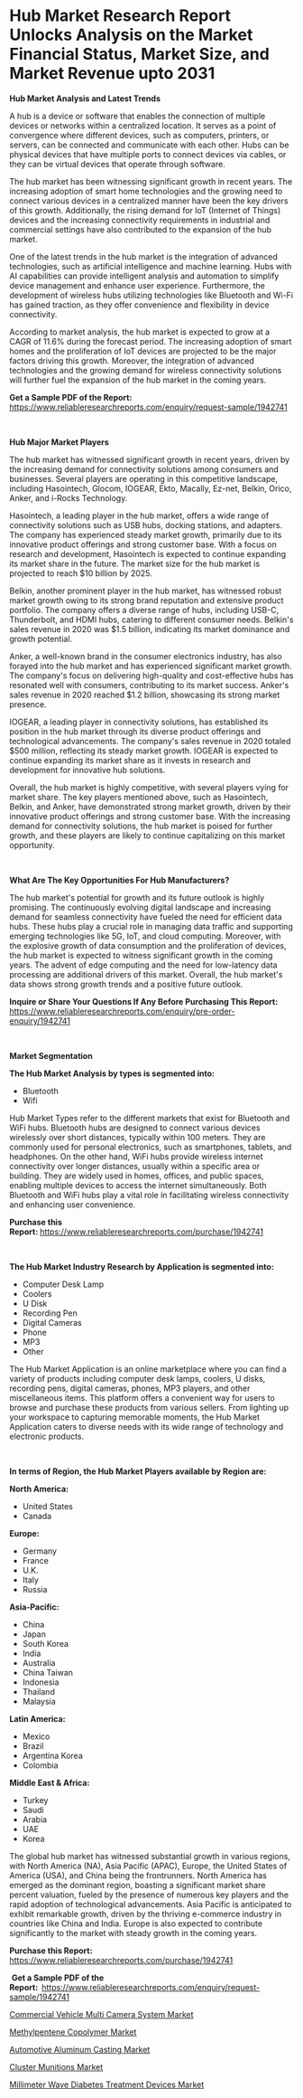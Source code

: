 <p><h1>Hub Market Research Report Unlocks Analysis on the Market Financial Status, Market Size, and Market Revenue upto 2031</h1></p><p><strong>Hub Market Analysis and Latest Trends</strong></p>
<p><p>A hub is a device or software that enables the connection of multiple devices or networks within a centralized location. It serves as a point of convergence where different devices, such as computers, printers, or servers, can be connected and communicate with each other. Hubs can be physical devices that have multiple ports to connect devices via cables, or they can be virtual devices that operate through software.</p><p>The hub market has been witnessing significant growth in recent years. The increasing adoption of smart home technologies and the growing need to connect various devices in a centralized manner have been the key drivers of this growth. Additionally, the rising demand for IoT (Internet of Things) devices and the increasing connectivity requirements in industrial and commercial settings have also contributed to the expansion of the hub market.</p><p>One of the latest trends in the hub market is the integration of advanced technologies, such as artificial intelligence and machine learning. Hubs with AI capabilities can provide intelligent analysis and automation to simplify device management and enhance user experience. Furthermore, the development of wireless hubs utilizing technologies like Bluetooth and Wi-Fi has gained traction, as they offer convenience and flexibility in device connectivity.</p><p>According to market analysis, the hub market is expected to grow at a CAGR of 11.6% during the forecast period. The increasing adoption of smart homes and the proliferation of IoT devices are projected to be the major factors driving this growth. Moreover, the integration of advanced technologies and the growing demand for wireless connectivity solutions will further fuel the expansion of the hub market in the coming years.</p></p>
<p><strong>Get a Sample PDF of the Report:&nbsp;</strong> <a href="https://www.reliableresearchreports.com/enquiry/request-sample/1942741">https://www.reliableresearchreports.com/enquiry/request-sample/1942741</a></p>
<p>&nbsp;</p>
<p><strong>Hub Major Market Players</strong></p>
<p><p>The hub market has witnessed significant growth in recent years, driven by the increasing demand for connectivity solutions among consumers and businesses. Several players are operating in this competitive landscape, including Hasointech, Glocom, IOGEAR, Ekto, Macally, Ez-net, Belkin, Orico, Anker, and i-Rocks Technology.</p><p>Hasointech, a leading player in the hub market, offers a wide range of connectivity solutions such as USB hubs, docking stations, and adapters. The company has experienced steady market growth, primarily due to its innovative product offerings and strong customer base. With a focus on research and development, Hasointech is expected to continue expanding its market share in the future. The market size for the hub market is projected to reach $10 billion by 2025.</p><p>Belkin, another prominent player in the hub market, has witnessed robust market growth owing to its strong brand reputation and extensive product portfolio. The company offers a diverse range of hubs, including USB-C, Thunderbolt, and HDMI hubs, catering to different consumer needs. Belkin's sales revenue in 2020 was $1.5 billion, indicating its market dominance and growth potential.</p><p>Anker, a well-known brand in the consumer electronics industry, has also forayed into the hub market and has experienced significant market growth. The company's focus on delivering high-quality and cost-effective hubs has resonated well with consumers, contributing to its market success. Anker's sales revenue in 2020 reached $1.2 billion, showcasing its strong market presence.</p><p>IOGEAR, a leading player in connectivity solutions, has established its position in the hub market through its diverse product offerings and technological advancements. The company's sales revenue in 2020 totaled $500 million, reflecting its steady market growth. IOGEAR is expected to continue expanding its market share as it invests in research and development for innovative hub solutions.</p><p>Overall, the hub market is highly competitive, with several players vying for market share. The key players mentioned above, such as Hasointech, Belkin, and Anker, have demonstrated strong market growth, driven by their innovative product offerings and strong customer base. With the increasing demand for connectivity solutions, the hub market is poised for further growth, and these players are likely to continue capitalizing on this market opportunity.</p></p>
<p>&nbsp;</p>
<p><strong>What Are The Key Opportunities For Hub Manufacturers?</strong></p>
<p><p>The hub market's potential for growth and its future outlook is highly promising. The continuously evolving digital landscape and increasing demand for seamless connectivity have fueled the need for efficient data hubs. These hubs play a crucial role in managing data traffic and supporting emerging technologies like 5G, IoT, and cloud computing. Moreover, with the explosive growth of data consumption and the proliferation of devices, the hub market is expected to witness significant growth in the coming years. The advent of edge computing and the need for low-latency data processing are additional drivers of this market. Overall, the hub market's data shows strong growth trends and a positive future outlook.</p></p>
<p><strong>Inquire or Share Your Questions If Any Before Purchasing This Report:</strong> <a href="https://www.reliableresearchreports.com/enquiry/pre-order-enquiry/1942741">https://www.reliableresearchreports.com/enquiry/pre-order-enquiry/1942741</a></p>
<p>&nbsp;</p>
<p><strong>Market Segmentation</strong></p>
<p><strong>The Hub Market Analysis by types is segmented into:</strong></p>
<p><ul><li>Bluetooth</li><li>Wifi</li></ul></p>
<p><p>Hub Market Types refer to the different markets that exist for Bluetooth and WiFi hubs. Bluetooth hubs are designed to connect various devices wirelessly over short distances, typically within 100 meters. They are commonly used for personal electronics, such as smartphones, tablets, and headphones. On the other hand, WiFi hubs provide wireless internet connectivity over longer distances, usually within a specific area or building. They are widely used in homes, offices, and public spaces, enabling multiple devices to access the internet simultaneously. Both Bluetooth and WiFi hubs play a vital role in facilitating wireless connectivity and enhancing user convenience.</p></p>
<p><strong>Purchase this Report:&nbsp;</strong><a href="https://www.reliableresearchreports.com/purchase/1942741">https://www.reliableresearchreports.com/purchase/1942741</a></p>
<p>&nbsp;</p>
<p><strong>The Hub Market Industry Research by Application is segmented into:</strong></p>
<p><ul><li>Computer Desk Lamp</li><li>Coolers</li><li>U Disk</li><li>Recording Pen</li><li>Digital Cameras</li><li>Phone</li><li>MP3</li><li>Other</li></ul></p>
<p><p>The Hub Market Application is an online marketplace where you can find a variety of products including computer desk lamps, coolers, U disks, recording pens, digital cameras, phones, MP3 players, and other miscellaneous items. This platform offers a convenient way for users to browse and purchase these products from various sellers. From lighting up your workspace to capturing memorable moments, the Hub Market Application caters to diverse needs with its wide range of technology and electronic products.</p></p>
<p>&nbsp;</p>
<p><strong>In terms of Region, the Hub Market Players available by Region are:</strong></p>
<p>
    <p> <strong> North America: </strong>
        <ul>
            <li>United States</li>
            <li>Canada</li>
        </ul>
        </p> 
    <p> <strong> Europe: </strong>
        <ul>
            <li>Germany</li>
            <li>France</li>
            <li>U.K.</li>
            <li>Italy</li>
            <li>Russia</li>
        </ul>
        </p> 
    <p> <strong> Asia-Pacific: </strong>
        <ul>
            <li>China</li>
            <li>Japan</li>
            <li>South Korea</li>
            <li>India</li>
            <li>Australia</li>
            <li>China Taiwan</li>
            <li>Indonesia</li>
            <li>Thailand</li>
            <li>Malaysia</li>
        </ul>
        </p> 
    <p> <strong> Latin America: </strong>
        <ul>
            <li>Mexico</li>
            <li>Brazil</li>
            <li>Argentina Korea</li>
            <li>Colombia</li>
        </ul>
        </p> 
    <p> <strong> Middle East & Africa: </strong>
        <ul>
            <li>Turkey</li>
            <li>Saudi</li>
            <li>Arabia</li>
            <li>UAE</li>
            <li>Korea</li>
        </ul>
    </p>
    </p>
<p><p>The global hub market has witnessed substantial growth in various regions, with North America (NA), Asia Pacific (APAC), Europe, the United States of America (USA), and China being the frontrunners. North America has emerged as the dominant region, boasting a significant market share percent valuation, fueled by the presence of numerous key players and the rapid adoption of technological advancements. Asia Pacific is anticipated to exhibit remarkable growth, driven by the thriving e-commerce industry in countries like China and India. Europe is also expected to contribute significantly to the market with steady growth in the coming years.</p></p>
<p><strong>Purchase this Report: </strong><a href="https://www.reliableresearchreports.com/purchase/1942741">https://www.reliableresearchreports.com/purchase/1942741</a></p>
<p>&nbsp;<strong>Get a Sample PDF of the Report:&nbsp;&nbsp;</strong><a href="https://www.reliableresearchreports.com/enquiry/request-sample/1942741">https://www.reliableresearchreports.com/enquiry/request-sample/1942741</a></p>
<p><strong></strong></p>
<p><p><a href="https://www.linkedin.com/pulse/commercial-vehicle-multi-camera-system-market-provides-comprehensive-5gjce?trackingId=9gsZNoz7QBmZVITWpVwEjA%3D%3D">Commercial Vehicle Multi Camera System Market</a></p><p><a href="https://medium.com/@fernjenkins4565/methylpentene-copolymer-market-furnishes-information-on-market-share-market-trends-and-market-89f7d8afc2e2">Methylpentene Copolymer Market</a></p><p><a href="https://www.linkedin.com/pulse/automotive-aluminum-casting-market-size-growth-outlook-from-6l78e?trackingId=UxrkaE%2FGTe6qkSKjMWVuIA%3D%3D">Automotive Aluminum Casting Market</a></p><p><a href="https://github.com/melchekhinf/Market-Research-Report-List-2/blob/main/cluster-munitions-market.md">Cluster Munitions Market</a></p><p><a href="https://medium.com/@fernjenkins4565/millimeter-wave-diabetes-treatment-devices-market-comprehensive-assessment-by-type-application-3a96163c425c">Millimeter Wave Diabetes Treatment Devices Market</a></p></p>